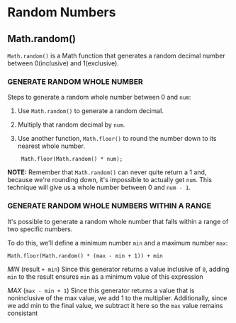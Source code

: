 # Random Numbers

## Math.random()

`Math.random()` is a Math function that generates a random decimal number between 0(inclusive) and 1(exclusive).

### GENERATE RANDOM WHOLE NUMBER

Steps to generate a random whole number between 0 and `num`:

1. Use `Math.random()` to generate a random decimal.
2. Multiply that random decimal by `num`.
3. Use another function, `Math.floor()` to round the number down to its nearest whole number.

        Math.floor(Math.random() * num);    

**NOTE:** Remember that `Math.random()` can never quite return a 1 and, because we're rounding down, it's impossible to actually get `num`. This technique will give us a whole number between 0 and `num - 1`.

### GENERATE RANDOM WHOLE NUMBERS WITHIN A RANGE

It's possible to generate a random whole number that falls within a range of two specific numbers.

To do this, we'll define a minimum number `min` and a maximum number `max`:

    Math.floor(Math.random() * (max - min + 1)) + min

_MIN_  (result `+ min`)
Since this generator returns a value inclusive of `0`, adding `min` to the result ensures `min` as a minimum value of this expression

_MAX_ (`max - min + 1`)
Since this generator returns a value that is noninclusive of the max value, we add 1 to the multiplier.  Additionally, since we add min to the final value, we subtract it here so the `max` value remains consistant